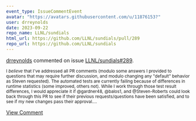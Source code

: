 ```yaml
---
event_type: IssueCommentEvent
avatar: "https://avatars.githubusercontent.com/u/11876153?"
user: drreynolds
date: 2023-09-22
repo_name: LLNL/sundials
html_url: https://github.com/LLNL/sundials/pull/289
repo_url: https://github.com/LLNL/sundials
---
```


<a href='https://github.com/drreynolds' target='_blank'>drreynolds</a> commented on issue <a href='https://github.com/LLNL/sundials/pull/289' target='_blank'>LLNL/sundials#289</a>.

<small>I *believe* that I've addressed all PR comments (modulo some answers I provided to questions that may require further discussion, and modulo changing any "default" behavior as Steven requested).  The automated tests are currently failing because of differences in runtime statistics (some improved, others not).  While I work through those test result differences, I would appreciate it if @gardner48, @balos1, and @Steven-Roberts could look back through this PR to see if their previous requests/questions have been satisfied, and to see if my new changes pass their approval....</small>

<a href='https://github.com/LLNL/sundials/pull/289' target='_blank'>View Comment</a>